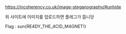 https://incoherency.co.uk/image-steganography/#unhide

위 사이트에 이미지를 업로드하면 플레그가 뜹니당 

Flag : sun{RE4DY_THE_4CID_M4GNET!}